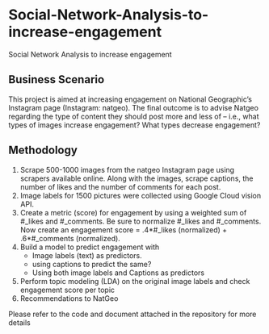 # Social-Network-Analysis-to-increase-engagement
Social Network Analysis to increase engagement

## Business Scenario
This project is aimed at increasing engagement on National Geographic’s Instagram page (Instagram: natgeo). The final outcome is to advise Natgeo regarding the type of content they should post more and less of – i.e., what types of images increase engagement? What types decrease engagement?

## Methodology

1.	Scrape 500-1000 images from the natgeo Instagram page using scrapers available online. Along with the images, scrape captions, the number of likes and the number of comments for each post.
2.	Image labels for 1500 pictures were collected using Google Cloud vision API.
3.	Create a metric (score) for engagement by using a weighted sum of #_likes and #_comments. Be sure to normalize #_likes and #_comments. Now create an engagement score = .4*#_likes (normalized) + .6*#_comments (normalized).
4.	Build a model to predict engagement with
    * Image labels (text) as predictors.
    * using captions to predict the same?
    * Using both image labels and Captions as predictors
5.	Perform topic modeling (LDA) on the original image labels and check engagement score per topic
6.	Recommendations to NatGeo


Please refer to the code and document attached in the repository for more details
